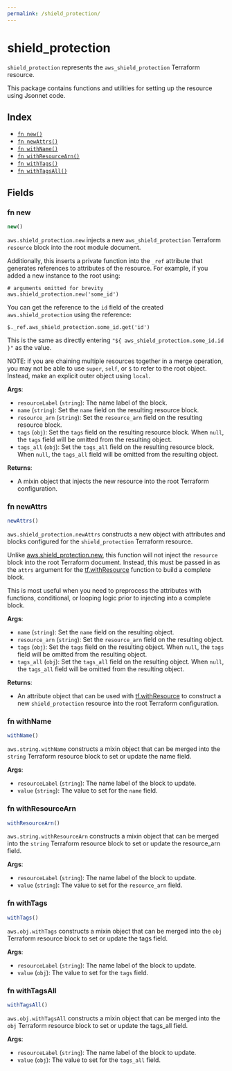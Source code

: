 ```yaml
---
permalink: /shield_protection/
---
```


# shield_protection

`shield_protection` represents the `aws_shield_protection` Terraform resource.



This package contains functions and utilities for setting up the resource using Jsonnet code.


## Index

* [`fn new()`](#fn-new)
* [`fn newAttrs()`](#fn-newattrs)
* [`fn withName()`](#fn-withname)
* [`fn withResourceArn()`](#fn-withresourcearn)
* [`fn withTags()`](#fn-withtags)
* [`fn withTagsAll()`](#fn-withtagsall)

## Fields

### fn new

```ts
new()
```


`aws.shield_protection.new` injects a new `aws_shield_protection` Terraform `resource`
block into the root module document.

Additionally, this inserts a private function into the `_ref` attribute that generates references to attributes of the
resource. For example, if you added a new instance to the root using:

    # arguments omitted for brevity
    aws.shield_protection.new('some_id')

You can get the reference to the `id` field of the created `aws.shield_protection` using the reference:

    $._ref.aws_shield_protection.some_id.get('id')

This is the same as directly entering `"${ aws_shield_protection.some_id.id }"` as the value.

NOTE: if you are chaining multiple resources together in a merge operation, you may not be able to use `super`, `self`,
or `$` to refer to the root object. Instead, make an explicit outer object using `local`.

**Args**:
  - `resourceLabel` (`string`): The name label of the block.
  - `name` (`string`): Set the `name` field on the resulting resource block.
  - `resource_arn` (`string`): Set the `resource_arn` field on the resulting resource block.
  - `tags` (`obj`): Set the `tags` field on the resulting resource block. When `null`, the `tags` field will be omitted from the resulting object.
  - `tags_all` (`obj`): Set the `tags_all` field on the resulting resource block. When `null`, the `tags_all` field will be omitted from the resulting object.

**Returns**:
- A mixin object that injects the new resource into the root Terraform configuration.


### fn newAttrs

```ts
newAttrs()
```


`aws.shield_protection.newAttrs` constructs a new object with attributes and blocks configured for the `shield_protection`
Terraform resource.

Unlike [aws.shield_protection.new](#fn-new), this function will not inject the `resource`
block into the root Terraform document. Instead, this must be passed in as the `attrs` argument for the
[tf.withResource](https://github.com/tf-libsonnet/core/tree/main/docs#fn-withresource) function to build a complete block.

This is most useful when you need to preprocess the attributes with functions, conditional, or looping logic prior to
injecting into a complete block.

**Args**:
  - `name` (`string`): Set the `name` field on the resulting object.
  - `resource_arn` (`string`): Set the `resource_arn` field on the resulting object.
  - `tags` (`obj`): Set the `tags` field on the resulting object. When `null`, the `tags` field will be omitted from the resulting object.
  - `tags_all` (`obj`): Set the `tags_all` field on the resulting object. When `null`, the `tags_all` field will be omitted from the resulting object.

**Returns**:
  - An attribute object that can be used with [tf.withResource](https://github.com/tf-libsonnet/core/tree/main/docs#fn-withresource) to construct a new `shield_protection` resource into the root Terraform configuration.


### fn withName

```ts
withName()
```

`aws.string.withName` constructs a mixin object that can be merged into the `string`
Terraform resource block to set or update the name field.



**Args**:
  - `resourceLabel` (`string`): The name label of the block to update.
  - `value` (`string`): The value to set for the `name` field.


### fn withResourceArn

```ts
withResourceArn()
```

`aws.string.withResourceArn` constructs a mixin object that can be merged into the `string`
Terraform resource block to set or update the resource_arn field.



**Args**:
  - `resourceLabel` (`string`): The name label of the block to update.
  - `value` (`string`): The value to set for the `resource_arn` field.


### fn withTags

```ts
withTags()
```

`aws.obj.withTags` constructs a mixin object that can be merged into the `obj`
Terraform resource block to set or update the tags field.



**Args**:
  - `resourceLabel` (`string`): The name label of the block to update.
  - `value` (`obj`): The value to set for the `tags` field.


### fn withTagsAll

```ts
withTagsAll()
```

`aws.obj.withTagsAll` constructs a mixin object that can be merged into the `obj`
Terraform resource block to set or update the tags_all field.



**Args**:
  - `resourceLabel` (`string`): The name label of the block to update.
  - `value` (`obj`): The value to set for the `tags_all` field.
